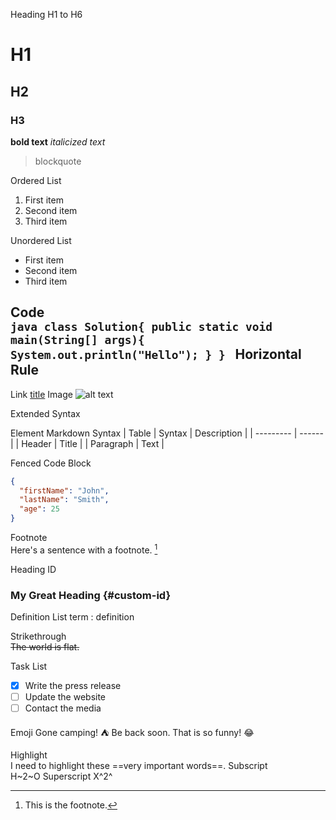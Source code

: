 Heading H1 to H6
# H1
## H2
### H3
**bold text**
*italicized text*
> blockquote

Ordered List
1. First item
2. Second item
3. Third item
   
Unordered List
- First item
- Second item
- Third item
  
Code	
`java
  class Solution{
    public static void main(String[] args){
      System.out.println("Hello");
    }
  }
`
Horizontal Rule	
---
Link	[title](https://www.example.com)
Image	![alt text](image.jpg)

Extended Syntax

Element	Markdown Syntax
| Table     | Syntax | Description |
| --------- | ------ |
| Header    | Title  |
| Paragraph | Text   |


Fenced Code Block	
``` json
{
  "firstName": "John",
  "lastName": "Smith",
  "age": 25
}
```
Footnote	
Here's a sentence with a footnote. [^1]
[^1]: This is the footnote.

Heading ID	
### My Great Heading {#custom-id}

Definition List	
term
: definition

Strikethrough	
~~The world is flat.~~

Task List	
- [x] Write the press release
- [ ] Update the website
- [ ] Contact the media

Emoji
Gone camping! :tent: Be back soon.
That is so funny! :joy:

Highlight	
I need to highlight these ==very important words==.
Subscript	
H~2~O
Superscript	
X^2^